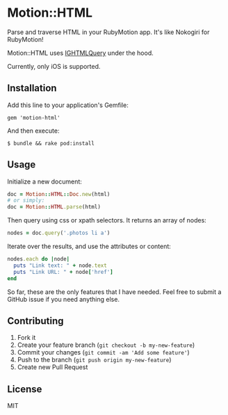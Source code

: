 # Motion::HTML

Parse and traverse HTML in your RubyMotion app. It's like Nokogiri for RubyMotion!

Motion::HTML uses [IGHTMLQuery](https://github.com/siuying/IGHTMLQuery) under the hood.

Currently, only iOS is supported.

## Installation

Add this line to your application's Gemfile:

    gem 'motion-html'

And then execute:

    $ bundle && rake pod:install

## Usage

Initialize a new document:
```ruby
doc = Motion::HTML::Doc.new(html)
# or simply:
doc = Motion::HTML.parse(html)
```

Then query using css or xpath selectors. It returns an array of nodes:
```ruby
nodes = doc.query('.photos li a')
```

Iterate over the results, and use the attributes or content:
```ruby
nodes.each do |node|
  puts "Link text: " + node.text
  puts "Link URL: " + node['href']
end
```

So far, these are the only features that I have needed. Feel free to submit a GitHub issue if you need anything else.

## Contributing

1. Fork it
2. Create your feature branch (`git checkout -b my-new-feature`)
3. Commit your changes (`git commit -am 'Add some feature'`)
4. Push to the branch (`git push origin my-new-feature`)
5. Create new Pull Request

## License
MIT
